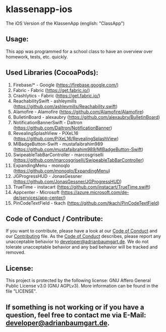 # klassenapp-ios
The iOS Version of the KlassenApp (english: "ClassApp")

## Usage:
This app was programmed for a school class to have an overview over homework, tests, etc. quickly.
## Used Libraries (CocoaPods):
1. Firebase/* - Google (https://firebase.google.com/)
2. Fabric - Fabric (https://get.fabric.io/)
3. Crashlytics - Fabric (https://get.fabric.io/)
4. ReachabilitySwift - ashleymills (https://github.com/ashleymills/Reachability.swift)
5. Alamofire - Alamofire (https://github.com/Alamofire/Alamofire)
6. BulletinBoard - alexaubry (https://github.com/alexaubry/BulletinBoard)
7. NotificationBannerSwift - Daltron (https://github.com/Daltron/NotificationBanner)
8. RevealingSplashView - PiXeL16 (https://github.com/PiXeL16/RevealingSplashView)
9. MIBadgeButton-Swift - mustafaibrahim989 (https://github.com/mustafaibrahim989/MIBadgeButton-Swift)
10. SwipeableTabBarController - marcosgriselli (https://github.com/marcosgriselli/SwipeableTabBarController)
11. ExpandingMenu - monoqlo (https://github.com/monoqlo/ExpandingMenu)
12. JGProgressHUD - JonasGessner (https://github.com/JonasGessner/JGProgressHUD)
13. TrueTime - instacart (https://github.com/instacart/TrueTime.swift)
14. Appcenter - Microsoft (https://azure.microsoft.com/de-de/services/app-center/)
15. PinCodeTextField - tkach (https://github.com/tkach/PinCodeTextField)
## Code of Conduct / Contribute:
If you want to contribute, please have a look at our [Code of Conduct](https://github.com/AdriBoy21/klassenapp-ios/blob/master/CODE_OF_CONDUCT.md) and our [Contributing](https://github.com/AdriBoy21/klassenapp-ios/blob/master/CONTRIBUTING.md) file.
As the [Code of Conduct](https://github.com/AdriBoy21/klassenapp-ios/blob/master/CODE_OF_CONDUCT.md) describes, please report any unacceptable behavior to developer@adrianbaumgart.de. We do not tolerate unacceptable behavior and any bad behavior will be tracked and removed.
## License:
This project is protected by the following license: GNU Affero General Public License v3.0 (GNU AGPLv3). More information can be found in the file "LICENSE".

## If something is not working or if you have a question, feel free to contact me via E-Mail: [developer@adrianbaumgart.de](mailto:developer@adrianbaumgart.de).
